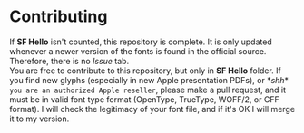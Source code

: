 # Contributing
If **SF Hello** isn't counted, this repository is complete. It is only updated whenever a newer version of the fonts is found in the official source. Therefore, there is no _Issue_ tab.  
You are free to contribute to this repository, but only in **SF Hello** folder. If you find new glyphs (especially in new Apple presentation PDFs), or \*_shh_\* `you are an authorized Apple reseller`, please make a pull request, and it must be in valid font type format (OpenType, TrueType, WOFF/2, or CFF format). I will check the legitimacy of your font file, and if it's OK I will merge it to my version.
